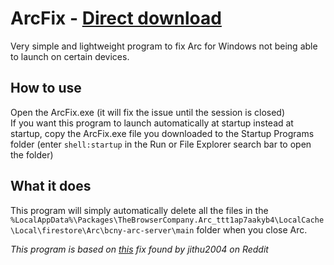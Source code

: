 # ArcFix - [Direct download](https://github.com/eligamii/ArcFix/releases/download/v1/ArcFix.exe)
Very simple and lightweight program to fix Arc for Windows not being able to launch on certain devices.

## How to use
Open the ArcFix.exe (it will fix the issue until the session is closed)<br/>
If you want this program to launch automatically at startup instead at startup, copy the ArcFix.exe file you downloaded to the Startup Programs folder (enter `shell:startup` in the Run or File Explorer search bar to open the folder)

## What it does
This program will simply automatically delete all the files in the `%LocalAppData%\Packages\TheBrowserCompany.Arc_ttt1ap7aakyb4\LocalCache\Local\firestore\Arc\bcny-arc-server\main` folder when you close Arc.

_This program is based on [this](https://www.reddit.com/r/ArcBrowser/comments/1ak6e59/comment/kqkmv78) fix found by jithu2004 on Reddit_

